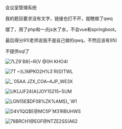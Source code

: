 会议室管理系统

我的题目要求没有文字，链接也打不开，就瞎做了qwq

摆了，用了php和一点js水了水，不会vue和springboot。

最后得分91(老师说我不是自己做的qwq，不然应该有95)

不提供sql了


![7LZ9`B8{~R{V @0H KHO4I](https://github.com/lvdongupc/database/assets/96762254/eaa3229c-245f-496e-822b-0f8e2ffbbef7)


![7T ~}L)MPKO2H%3`R{0)TWL](https://github.com/lvdongupc/database/assets/96762254/7435f5de-42cc-4480-af24-8af2d9acdf9f)


![_`05AA JZX_COA~AJP_WE3X](https://github.com/lvdongupc/database/assets/96762254/b496e8d9-6794-4fdc-b895-ae22117c7c42)


![UK(JJF24(A{JOY15215~5UM](https://github.com/lvdongupc/database/assets/96762254/40b70c78-4528-4b0e-b977-420742d7519c)


![LGN15E$DF08%ZK%AMS)_`W1](https://github.com/lvdongupc/database/assets/96762254/1ff2bcf4-af8a-49b1-8682-bdfb1021c933)


![D4V1QQ$E@MC5P`M31RBUHWS](https://github.com/lvdongupc/database/assets/96762254/d2a544d4-5c5e-490b-832d-90052ecccacc)


![78BRCH1@EGF@NTZE2SS(A62](https://github.com/lvdongupc/database/assets/96762254/0d4bf0c1-d8c3-424d-a354-f1413e154f52)
